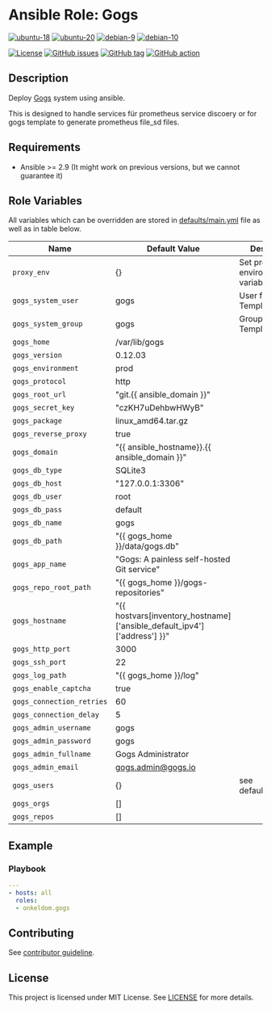 # Ansible Role: Gogs

[![ubuntu-18](https://img.shields.io/badge/ubuntu-18.x-orange?style=flat&logo=ubuntu)](https://ubuntu.com/)
[![ubuntu-20](https://img.shields.io/badge/ubuntu-20.x-orange?style=flat&logo=ubuntu)](https://ubuntu.com/)
[![debian-9](https://img.shields.io/badge/debian-9.x-orange?style=flat&logo=debian)](https://www.debian.org/)
[![debian-10](https://img.shields.io/badge/debian-10.x-orange?style=flat&logo=debian)](https://www.debian.org/)

[![License](https://img.shields.io/badge/license-MIT%20License-brightgreen.svg?style=flat)](https://opensource.org/licenses/MIT)
[![GitHub issues](https://img.shields.io/github/issues/OnkelDom/ansible-role-gogs?style=flat)](https://github.com/OnkelDom/ansible-role-gogs/issues)
[![GitHub tag](https://img.shields.io/github/tag/OnkelDom/ansible-role-gogs.svg?style=flat)](https://github.com/OnkelDom/ansible-role-gogs/tags)
[![GitHub action](https://github.com/OnkelDom/ansible-role-gogs/workflows/ansible-lint/badge.svg)](https://github.com/OnkelDom/ansible-role-gogs)

## Description

Deploy [Gogs](https://github.com/gogs/gogs) system using ansible.

This is designed to handle services für prometheus service discoery or for gogs template to generate prometheus file_sd files.

## Requirements

- Ansible >= 2.9 (It might work on previous versions, but we cannot guarantee it)

## Role Variables

All variables which can be overridden are stored in [defaults/main.yml](defaults/main.yml) file as well as in table below.

| Name           | Default Value | Description                        |
| -------------- | ------------- | -----------------------------------|
| `proxy_env` |  {} | Set proxy environment variables |
| `gogs_system_user` | gogs | User for Gogs Template |
| `gogs_system_group` | gogs | Group for Gogs Template |
| `gogs_home` | /var/lib/gogs |  |
| `gogs_version` | 0.12.03 |  |
| `gogs_environment` | prod |  |
| `gogs_protocol` | http |  |
| `gogs_root_url` | "git.{{ ansible_domain }}" |  |
| `gogs_secret_key` | "czKH7uDehbwHWyB" |  |
| `gogs_package` | linux_amd64.tar.gz |  |
| `gogs_reverse_proxy` | true |  |
| `gogs_domain` | "{{ ansible_hostname}}.{{ ansible_domain }}" |  |
| `gogs_db_type` | SQLite3 |  |
| `gogs_db_host` | "127.0.0.1:3306" |  |
| `gogs_db_user` | root |  |
| `gogs_db_pass` | default |  |
| `gogs_db_name` | gogs |  |
| `gogs_db_path` | "{{ gogs_home }}/data/gogs.db" |  |
| `gogs_app_name` | "Gogs: A painless self-hosted Git service" |  |
| `gogs_repo_root_path` | "{{ gogs_home }}/gogs-repositories" |  |
| `gogs_hostname` | "{{ hostvars[inventory_hostname]['ansible_default_ipv4']['address'] }}" |  |
| `gogs_http_port` | 3000 |  |
| `gogs_ssh_port` | 22 |  |
| `gogs_log_path` | "{{ gogs_home }}/log" |  |
| `gogs_enable_captcha` | true |  |
| `gogs_connection_retries` | 60 |  |
| `gogs_connection_delay` | 5 |  |
| `gogs_admin_username` | gogs |  |
| `gogs_admin_password` | gogs |  |
| `gogs_admin_fullname` | Gogs Administrator |  |
| `gogs_admin_email` | gogs.admin@gogs.io |  |
| `gogs_users` | {} | see defaults/main.yml |
| `gogs_orgs` | [] |  |
| `gogs_repos` | [] |  |

## Example

### Playbook

```yaml
---
- hosts: all
  roles:
  - onkeldom.gogs
```

## Contributing

See [contributor guideline](CONTRIBUTING.md).

## License

This project is licensed under MIT License. See [LICENSE](/LICENSE) for more details.
